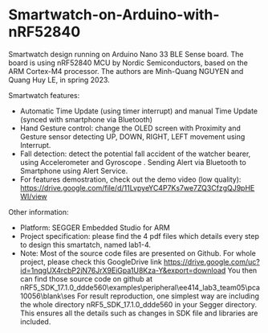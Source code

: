 # Smartwatch-on-Arduino-with-nRF52840
Smartwatch design running on Arduino Nano 33 BLE Sense board. The board is using nRF52840 MCU by Nordic Semiconductors, based on the ARM Cortex-M4 processor. The authors are Minh-Quang NGUYEN and Quang Huy LE, in spring 2023.

Smartwatch features:
- Automatic Time Update (using timer interrupt) and manual Time Update (synced with smartphone via Bluetooth)
- Hand Gesture control: change the OLED screen <SSD1306> with Proximity and Gesture sensor <APDS9960> detecting UP, DOWN, RIGHT, LEFT movement using Interrupt.
- Fall detection: detect the potential fall accident of the watcher bearer, using Accelerometer and Gyroscope <LSM9DS1>. Sending Alert via Bluetooth to Smartphone using Alert Service.
- For features demostration, check out the demo video (low quality):
https://drive.google.com/file/d/11LvpyeYC4P7Ks7we7ZQ3CfzgQJ9pHEWI/view

Other information:
- Platform: SEGGER Embedded Studio for ARM
- Project specification: please find the 4 pdf files which details every step to design this smartatch, named lab1-4.
- Note: Most of the source code files are presented on Github. For whole project, please check this GoogleDrive link
https://drive.google.com/uc?id=1nqgUX4rcbP2jN76JrX9EiGpa1U8Kza-Y&export=download
You then can find those source code on github at
nRF5_SDK_17.1.0_ddde560\examples\peripheral\ee414_lab3_team05\pca10056\blank\ses
For result reproduction, one simplest way are including the whole directory nRF5_SDK_17.1.0_ddde560 in your Segger directory. This ensures all the details such as changes in SDK file and libraries are included.
